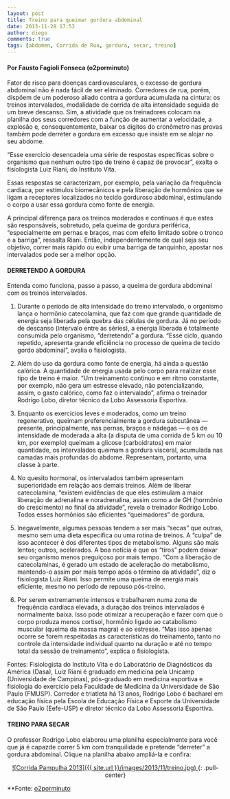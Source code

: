 ```yaml
---
layout: post
title: Treino para queimar gordura abdominal
date: 2013-11-28 17:53
author: diego
comments: true
tags: [abdomen, Corrida de Rua, gordura, secar, treino]
---
```

#### Por Fausto Fagioli Fonseca (o2porminuto)

Fator de risco para doenças cardiovasculares, o excesso de gordura abdominal não é nada fácil de ser eliminado. Corredores de rua, porém, dispõem de um poderoso aliado contra a gordura acumulada na cintura: os treinos intervalados, modalidade de corrida de alta intensidade seguida de um breve descanso. Sim, a atividade que os treinadores colocam na planilha dos seus corredores com a função de aumentar a velocidade, a explosão e, consequentemente, baixar os dígitos do cronômetro nas provas também pode derreter a gordura em excesso que insiste em se alojar no seu abdome.

“Esse exercício desencadeia uma série de respostas específicas sobre o organismo que nenhum outro tipo de treino é capaz de provocar”, exalta o fisiologista Luiz Riani, do Instituto Vita.

Essas respostas se caracterizam, por exemplo, pela variação da frequência cardíaca, por estímulos biomecânicos e pela liberação de hormônios que se ligam a receptores localizados no tecido gorduroso abdominal, estimulando o corpo a usar essa gordura como fonte de energia.

A principal diferença para os treinos moderados e contínuos é que estes são responsáveis, sobretudo, pela queima de gordura periférica, “especialmente em pernas e braços, mas com efeito limitado sobre o tronco e a barriga”, ressalta Riani. Então, independentemente de qual seja seu objetivo, correr mais rápido ou exibir uma barriga de tanquinho, apostar nos intervalados pode ser a melhor opção.

#### DERRETENDO A GORDURA

Entenda como funciona, passo a passo, a queima de gordura abdominal com os treinos intervalados.

1) Durante o período de alta intensidade do treino intervalado, o organismo lança o hormônio catecolamina, que faz com que grande quantidade de energia seja liberada pela quebra das células de gordura. Já no período de descanso (intervalo entre as séries), a energia liberada é totalmente consumida pelo organismo,
“derretendo” a gordura. “Esse ciclo, quando repetido, apresenta grande eficiência no processo de queima de tecido gordo abdominal”, avalia o fisiologista.

2) Além do uso da gordura como fonte de energia, há ainda a questão calórica. A quantidade de energia usada pelo corpo para realizar esse tipo de treino é maior. “Um treinamento contínuo e em ritmo constante, por exemplo, não gera um estresse elevado, não potencializando, assim, o gasto calórico, como faz o intervalado”, afirma o treinador Rodrigo Lobo, diretor técnico da Lobo Assessoria Esportiva.

3) Enquanto os exercícios leves e moderados, como um treino regenerativo, queimam preferencialmente a gordura subcutânea — presente, principalmente, nas pernas, braços e nádegas — e os de intensidade de moderada a alta (a disputa de uma corrida de 5 km ou 10 km, por exemplo) queimam a glicose (carboidratos) em maior quantidade, os intervalados queimam a gordura visceral, acumulada nas camadas mais profundas do abdome. Representam, portanto, uma classe à parte.

4) No quesito hormonal, os intervalados também apresentam superioridade em relação aos demais treinos. Além de liberar catecolamina, “existem evidências de que eles estimulam a maior liberação de adrenalina e noradrenalina, assim como a de GH (hormônio do crescimento) no final da atividade”, revela o treinador Rodrigo Lobo. Todos esses hormônios são eficientes “queimadores” de gordura.

5) Inegavelmente, algumas pessoas tendem a ser mais “secas” que outras, mesmo sem uma dieta específica ou uma rotina de treinos. A “culpa” de isso acontecer é dos diferentes tipos de metabolismo. Alguns são mais lentos; outros, acelerados. A boa notícia é que os “tiros” podem deixar seu organismo menos preguiçoso por mais tempo. “Com a liberação de catecolaminas, é gerado um estado de aceleração do metabolismo, mantendo-o assim por mais tempo após o término da atividade”, diz o fisiologista Luiz Riani. Isso permite uma queima de energia mais eficiente, mesmo no período de repouso pós-treino.

6) Por serem extremamente intensos e trabalharem numa zona de frequência cardíaca elevada, a duração dos treinos intervalados é normalmente baixa. Isso pode otimizar a recuperação e fazer com que o corpo produza menos cortisol, hormônio ligado ao catabolismo muscular (queima da massa magra) e ao estresse. “Mas isso apenas ocorre se forem respeitadas as características do treinamento, tanto no controle da intensidade individual quanto na duração e até no tempo total da sessão de treinamento”, explica o fisiologista.

Fontes: Fisiologista do Instituto Vita e do Laboratório de Diagnósticos da América (Dasa), Luiz Riani é graduado em medicina pela Unicamp (Universidade de Campinas), pós-graduado em medicina esportiva e fisiologia do exercício pela Faculdade de Medicina da Universidade de São Paulo (FMUSP). Corredor e triatleta há 13 anos, Rodrigo Lobo é bacharel em educação física pela Escola de Educação Física e Esporte da Universidade de São Paulo (Eefe-USP) e diretor técnico da Lobo Assessoria Esportiva.

#### TREINO PARA SECAR

O professor Rodrigo Lobo elaborou uma planilha especialmente para você que já é capazde correr 5 km com tranquilidade e pretende “derreter” a gordura abdominal. Clique na planilha abaixo ampliá-la e confira:

<div style="display:block; width:100%; text-align: center;">

<a href="/images/2013/11/treino_big.jpg">
![Corrida Pampulha 2013]({{ site.url }}/images/2013/11/treino.jpg)
</a>
{: .pull-center}

</div>

**Fonte: <a href="http://o2porminuto.ativo.com/corrida-de-rua/materia/treino-para-queimar-gordura-abdominal" target="_blank">o2porminuto</a>
